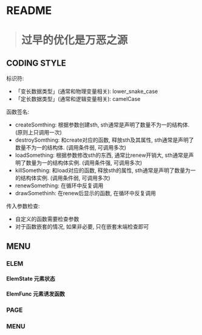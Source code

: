 # README

> # 过早的优化是万恶之源

## CODING STYLE

标识符:

* 「变长数据类型」(通常和物理变量相关): lower_snake_case
* 「定长数据类型」(通常和逻辑变量相关): camelCase

函数签名:

* createSomthing: 根据参数创建sth, sth通常是声明了数量不为一的结构体. (原则上只调用一次)
* destroySomthing: 和create对应的函数, 释放sth及其属性, sth通常是声明了数量不为一的结构体. (调用条件弱, 可调用多次)
* loadSomething: 根据参数修改sth的东西, 通常比renew开销大, sth通常是声明了数量为一的结构体实例. (调用条件强, 可调用多次)
* killSomething: 和load对应的函数, 释放sth的属性, sth通常是声明了数量为一的结构体实例. (调用条件弱, 可调用多次)
* renewSomething: 在循环中反复调用
* drawSomethinh: 在renew后显示的函数, 在循环中反复调用

传入参数检查:

* 自定义的函数需要检查参数
* 对于函数嵌套的情况, 如果非必要, 只在嵌套末端检查即可

## MENU

### ELEM


#### ElemState 元素状态

#### ElemFunc 元素诱发函数

### PAGE

### MENU

